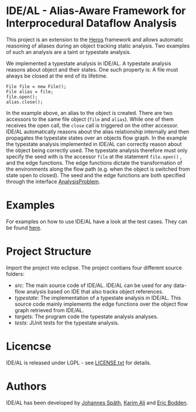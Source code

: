 IDE/AL - Alias-Aware Framework for Interprocedural Dataflow Analysis
===============================================================

This project is an extension to the [Heros](https://github.com/Sable/heros) framework 
and allows automatic reasoning  of aliases during an object tracking static analysis. Two examples 
of such an analysis are a taint or typestate analysis.

We implemented a typestate analysis in IDE/AL. A typestate analysis reasons about object and their states.
One such property is: A file must always be closed at the end of its lifetime. 

```
File file = new File();
File alias = file;
file.open();
alias.close();
```

In the example above, an alias to the object is created. There are two accessors to the same file object (```file``` and ```alias```). While
one of them receives the open call, the ```close``` call is triggered on the other accessor. IDE/AL automatically reasons
about the alias relationship internally and then propagates the typestate states over an objects flow graph.
In the example the typestate analysis implemented in IDE/AL can correctly reason about the object being correctly used.
The typestate analysis therefore must only specify the seed with is the accessor ```file``` at the statement ```file.open()``` , and the edge functions. The edge functions dictate the transformation of the environments along the flow path (e.g. when the object is switched from state open to closed). The seed and the edge functions are both specified through the interface [AnalysisProblem](src/ideal/AnalysisProblem.java).


# Examples

For examples on how to use IDE/AL have a look at the test cases. They can be found [here](tests/typestate/tests).

# Project Structure

Import the project into eclipse. The project contians four different source folders:

* *src*: The main source code of IDE/AL. IDE/AL can be used for any data-flow analysis based on IDE that also tracks object references.  
* *typestate*: The implementation of a typestate analysis in IDE/AL. This source code mainly implements the edge functions over the object flow graph retrieved from IDE/AL.
* *targets*: The program code the typestate analysis analyses. 
* *tests*: JUnit tests for the typestate analysis. 

# Licencse
IDE/AL is released under LGPL - see [LICENSE.txt](LICENSE.txt) for details.

# Authors
IDE/AL has been developed by [Johannes Späth](mailto:joh.spaeth@gmail.com), [Karim Ali](http://karimali.ca) and [Eric Bodden](http://bodden.de).
